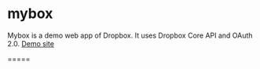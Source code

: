 # mybox

Mybox is a demo web app of Dropbox. It uses Dropbox Core API and OAuth 2.0.
[Demo site](http://mybox-yenchu.rhcloud.com/)

=====